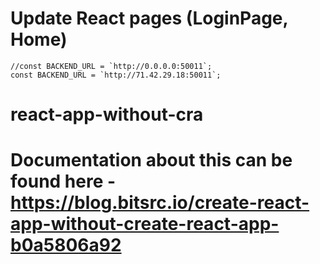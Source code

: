 # Update React pages (LoginPage, Home)

```
//const BACKEND_URL = `http://0.0.0.0:50011`;
const BACKEND_URL = `http://71.42.29.18:50011`;
```

# react-app-without-cra

# Documentation about this can be found here - https://blog.bitsrc.io/create-react-app-without-create-react-app-b0a5806a92
